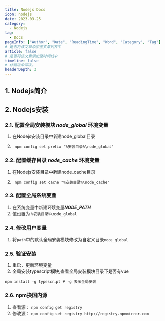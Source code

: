 ```yaml
---
title: Nodejs Docs
icon: nodejs
date: 2023-03-25
category: 
  - Nodejs
tag:
  - Docs
pageInfo: ["Author", "Date", "ReadingTime", "Word", "Category", "Tag"]
# 是否将该文章添加至文章列表中
article: false
# 是否将该文章添加至时间线中
timeline: false
# 标题渲染深度。
headerDepth: 3
---
```


## 1. Nodejs简介

## 2. Nodejs安装

### 2.1. 配置全局安装模块 _node_global_ 环境变量

1. 在Nodejs安装目录中新建node_global目录
2. ```shell
    npm config set prefix "%安装目录%\node_global"
    ```

### 2.2. 配置缓存目录 _node_cache_ 环境变量

1. 在Nodejs安装目录中新建node_cache目录
2. ```shell
    npm config set cache "%安装目录%\node_cache"
    ```

### 2.3. 配置全局系统变量

1. 在系统变量中新建环境变量***NODE_PATH***
2. 值设置为 `%安装目录%\node_global`

### 2.4. 修改用户变量

1. 将`path`中的默认全局安装模块修改为自定义目录`node_global`

### 2.5. 验证安装

1. 重启，更新环境变量
2. 全局安装typescript模块,查看全局安装模块目录下是否有vue

```shell
npm install -g typescript # -g 表示全局安装
```

### 2.6. npm换国内源

1. 查看源： `npm config get registry`
2. 修改源： `npm config set registry http://registry.npmmirror.com`